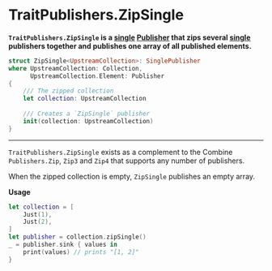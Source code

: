 TraitPublishers.ZipSingle
=========================

**`TraitPublishers.ZipSingle` is a [single] [Publisher] that zips several [single] publishers together and publishes one array of all published elements.**

```swift
struct ZipSingle<UpstreamCollection>: SinglePublisher
where UpstreamCollection: Collection,
      UpstreamCollection.Element: Publisher
{
    /// The zipped collection
    let collection: UpstreamCollection
    
    /// Creates a `ZipSingle` publisher
    init(collection: UpstreamCollection)
}
```

---

`TraitPublishers.ZipSingle` exists as a complement to the Combine `Publishers.Zip`, `Zip3` and `Zip4` that supports any number of publishers.

When the zipped collection is empty, `ZipSingle` publishes an empty array.

**Usage**

```swift
let collection = [
    Just(1),
    Just(2),
]
let publisher = collection.zipSingle()
_ = publisher.sink { values in
    print(values) // prints "[1, 2]"
}
```

[single]: SinglePublisher.md
[Publisher]: https://developer.apple.com/documentation/combine/publisher
